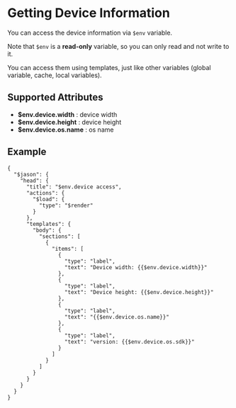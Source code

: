 # Getting Device Information

You can access the device information via `$env` variable.

Note that `$env` is a **read-only** variable, so you can only read and not write to it.

You can access them using templates, just like other variables (global variable, cache, local variables).

## Supported Attributes

- **$env.device.width** : device width
- **$env.device.height** : device height
- **$env.device.os.name** : os name

## Example

```
{
  "$jason": {
    "head": {
      "title": "$env.device access",
      "actions": {
        "$load": {
          "type": "$render"
        }
      },
      "templates": {
        "body": {
          "sections": [
            {
              "items": [
                {
                  "type": "label",
                  "text": "Device width: {{$env.device.width}}"
                },
                {
                  "type": "label",
                  "text": "Device height: {{$env.device.height}}"
                },
                {
                  "type": "label",
                  "text": "{{$env.device.os.name}}"
                },
                {
                  "type": "label",
                  "text": "version: {{$env.device.os.sdk}}"
                }
              ]
            }
          ]
        }
      }
    }
  }
}
```
